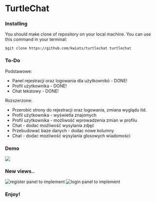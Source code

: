 # TurtleChat

### Installing

You should make clone of repository on your local machine. You can use this command in your terminal:

    $git clone https://github.com/kwiats/turtlechat turtlechat

### To-Do

Podstawowe:

- Panel rejestracji oraz logowania dla użytkownikó - DONE!
- Profil użytkownika - DONE!
- Chat tekstowy - DONE!

Rozszerzone:

- Przerobić strony do rejestracji oraz logowania, zmiana wyglądu itd.
- Profil użytkownika - wyświetla znajomych
- Profil uzytkownika - możliwość wprowadzenia zmian w profilu
- Chat - dodac możliwość wysylania zdjęć
- Przebudować baze danych - dodac nowe kolumny
- Chat - dodac mozliwość wysylania glosowych wiadomości

### Demo

![](https://media.giphy.com/media/Wk7BlQrV8xe107wU92/giphy.gif)


### New views.. 

![register panel to implement](https://github.com/[username]/[reponame]/blob/[branch]/image.jpg?raw=true)
![login panel to implement](https://github.com/[username]/[reponame]/blob/[branch]/image.jpg?raw=true)
### Enjoy!
